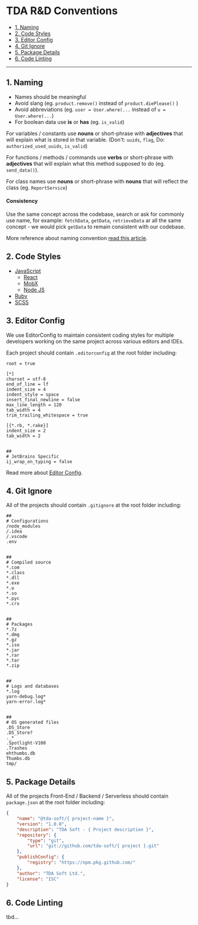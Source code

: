 # TDA R&D Conventions

- [1. Naming](#1-naming)
- [2. Code Styles](#2-code-styles)
- [3. Editor Config](#3-editor-config)
- [4. Git Ignore](#4-git-ignore)
- [5. Package Details](#5-package-details)
- [6. Code Linting](#6-code-linting)

----

## 1. Naming
* Names should be meaningful
* Avoid slang (eg. `product.remove()` instead of `product.diePlease()` )
* Avoid abbreviations (eg. `user = User.where(...` instead of `u = User.where(...`)
* For boolean data use **is** or **has** (eg. `is_valid`)

For variables / constants use **nouns** or short-phrase with **adjectives** that will explain what is stored in that variable.
(Don't: `uuids`, `flag`, Do: `authorized_used_uuids`, `is_valid`) 

For functions / methods / commands use **verbs** or short-phrase with **adjectives** that will explain what this method supposed to do (eg. `send_data()`).

For class names use **nouns** or short-phrase with **nouns** that will reflect the class (eg. `ReportService`)

#### Consistency
Use the same concept across the codebase, search or ask for commonly use name, for example: `fetchData`, `getData`, `retrieveData` ar all the same concept - we would pick `getData` to remain consistent with our codebase.

More reference about naming convention [read this article](https://medium.com/wix-engineering/naming-convention-8-basic-rules-for-any-piece-of-code-c4c5f65b0c09).

## 2. Code Styles
* [JavaScript](./js/README.md)
  * [React](./js/react/README.md)
  * [MobX](./js/mobx/README.md)
  * [Node JS](./js/node/README.md)
* [Ruby](./ruby/README.md)
* [SCSS](./scss/README.md)

## 3. Editor Config
We use EditorConfig to maintain consistent coding styles for multiple developers working on the same project across various editors and IDEs.

Each project should contain `.editorconfig` at the root folder including:
```
root = true

[*]
charset = utf-8
end_of_line = lf
indent_size = 4
indent_style = space
insert_final_newline = false
max_line_length = 120
tab_width = 4
trim_trailing_whitespace = true

[{*.rb, *.rake}]
indent_size = 2
tab_width = 2


##
# JetBrains Specific
ij_wrap_on_typing = false
```
Read more about [Editor Config](https://editorconfig.org/).

## 4. Git Ignore
All of the projects should contain `.gitignore` at the root folder including:

```
##
# Configurations
/node_modules
/.idea
/.vscode
.env


##
# Compiled source
*.com
*.class
*.dll
*.exe
*.o
*.so
*.pyc
*.crx


##
# Packages
*.7z
*.dmg
*.gz
*.iso
*.jar
*.rar
*.tar
*.zip


##
# Logs and databases
*.log
yarn-debug.log*
yarn-error.log*


##
# OS generated files
.DS_Store
.DS_Store?
._*
.Spotlight-V100
.Trashes
ehthumbs.db
Thumbs.db
tmp/
```

## 5. Package Details
All of the projects Front-End / Backend / Serverless should contain `package.json` at the root folder including:

```json
{
    "name": "@tda-soft/{ project-name }",
    "version": "1.0.0",
    "description": "TDA Soft - { Project description }",
    "repository": {
        "type": "git",
        "url": "git://github.com/tda-soft/{ project }.git"
    },
    "publishConfig": {
        "registry": "https://npm.pkg.github.com/"
    },
    "author": "TDA Soft Ltd.",
    "license": "ISC"
}

```

## 6. Code Linting
tbd...